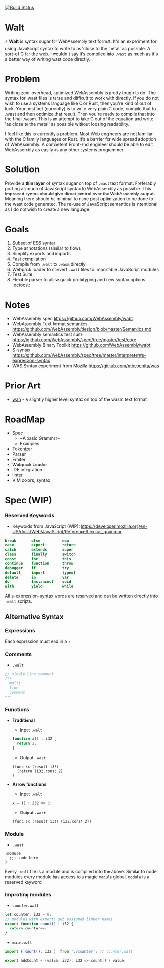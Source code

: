 [![Build Status](https://travis-ci.org/ballercat/walt.svg?branch=master)](https://travis-ci.org/ballercat/walt)

# Walt
:zap: **Walt** is syntax sugar for WebAssembly text format. It's an experiment for using JavaScript syntax to write to as 'close to the metal' as possible. A sort-of C for the web. I wouldn't say it's
compiled into `.wast` as much as it's a better way of writing wast code directly.

# Problem
Writing zero-overhead, optimized WebAssembly is pretty tough to do. The syntax for .wast files is terse and difficult to work with directly. If you do not wish to use a systems language like C or Rust,
then you're kind of out of luck. Your best bet (currently) is to write very plain C code, compile that to .wast and then optimize that result. Then you're ready to compile that into the final .wasm. This is an
attempt to take C out of the equation and write 'as close to the metal' as possible without loosing readability.

I feel like this is currently a problem. Most Web engineers are not familiar with the C family languages or Rust. It's a barrier for wide spread adoption of WebAssembly. A competent Front-end engineer
should be able to edit WebAssembly as easily as any other systems programmer.

# Solution
Provide a **thin layer** of syntax sugar on top of `.wast` text format. Preferably porting as much of JavaScript syntax to WebAssembly as possible. This improved syntax should give direct control over
the WebAssembly output. Meaning there should be minimal to none post optimization to be done to the wast code generated. The re-use of JavaScript semantics is intentional as I do not wish to create a
new language.

# Goals
1. Subset of ES6 syntax
2. Type annotations (similar to flow).
3. Simplify exports and imports
4. Fast compilation
5. Compile from `.walt` to `.wasm` directly
6. Webpack loader to convert `.walt` files to importable JavaScript modules
7. Test Suite
8. Flexible parser to allow quick prototyping and new syntax options :octocat:

# Notes
* WebAssembly spec https://github.com/WebAssembly/wabt
* WebAssembly Text format semantics. https://github.com/WebAssembly/design/blob/master/Semantics.md
* WebAssembly semantics test suite https://github.com/WebAssembly/spec/tree/master/test/core
* WebAssembly Binary Toolkit https://github.com/WebAssembly/wabt.
* S-syntax https://github.com/WebAssembly/spec/tree/master/interpreter#s-expression-syntax
* WAS Syntax experiment from Mozilla https://github.com/mbebenita/was

# Prior Art
* [wah](https://github.com/tmcw/wah) - A slightly higher level syntax on top of the wasm text format

# RoadMap
* Spec
  * ~A basic Grammar~
  * Examples
* Tokenizer
* Parser
* Emiter
* Webpack Loader
* IDE integration
* linter
* VIM colors, syntax

# Spec (WIP)

### Reserved Keywords

* Keywords from JavaScript (WIP):
https://developer.mozilla.org/en-US/docs/Web/JavaScript/Reference/Lexical_grammar
```javascript
break       else          new
case        export        return
catch       extends       super
class       finally       switch
const       for           this
continue    function      throw
debugger    if            try
default     import        typeof
delete      in            var
do          instanceof    void
with        yield         while
```

All s-expression-syntax words are reserved and can be written directly into `.walt` scripts.

## Alternative Syntax

### Expressions

Each expression must end in a `;`

### Comments

* `.walt`
```javascript
// single line comment
/**
  multi
  line
  comment
**/
```

### Functions

* **Traditional**

  * Input `.walt`
  ```javascript
  function x() : i32 {
    return 2;
  }
  ```
  * Output `.wast`
  ```
  (func $x (result i32)
    (return (i32.const 2)
  )
  ```

* **Arrow functions**
  - Input `.walt`
  ```javascript
  x = () : i32 => 2;
  ```
  - Output `.wast`
  ```
  (func $x (result i32) (i32.const 2))
  ```
### Module

* `.wast`
```
(module
  ;;; code here
)
```

Every `.walt` file is a module and is compiled into the above. Similar to node modules every module has access to a magic `module` global. `module` is a reserved keyword

### Improting  modules

* `counter.walt`
```javascript
let counter: i32 = 0;
// modules with exports get assigned linker names
export function count() : i32 {
  return counter++;
}
```

* `main.walt`
```javascript
import { count(): i32 }  from './counter'; // counter.walt

export addCount = (value: i32): i32 => count() + value;
```

